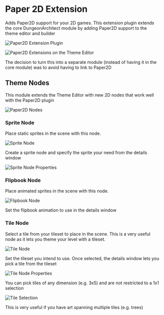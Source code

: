 Paper 2D Extension
==================

Adds Paper2D support for your 2D games.  This extension plugin extends the core DungeonArchitect module by adding Paper2D support to the theme editor and builder

![Paper2D Extension Plugin](../assets/images/plugin_2d.png)

![Paper2D Extensions on the Theme Editor](../assets/images/builder_paper.jpg)

The decision to turn this into a separate module (instead of having it in the core module) was to avoid having to link to Paper2D

Theme Nodes
-----------

This module extends the Theme Editor with new 2D nodes that work well with the Paper2D plugin

![Paper2D Nodes](../assets/images/paper_context.png)

### Sprite Node

Place static sprites in the scene with this node.

![Sprite Node](../assets/images/paper_node_sprite.png)

Create a sprite node and specify the sprite your need from the details window

![Sprite Node Properties](../assets/images/paper_node_sprite2.png)


### Flipbook Node

Place animated sprites in the scene with this node.

![Flipbook Node](../assets/images/paper_node_flipbook.png)

Set the flipbook animation to use in the details window

### Tile Node

Select a tile from your tileset to place in the scene.  This is a very useful node as it lets you theme your level with a tileset.

![Tile Node](../assets/images/paper_node_tile1.png)

Set the tileset you intend to use.  Once selected, the details window lets you pick a tile from the tileset

![Tile Node Properties](../assets/images/paper_node_tile2.png)

You can pick tiles of any dimension (e.g. 3x5) and are not restricted to a 1x1 selection

![Tile Selection](../assets/images/paper_node_tile3.png)

This is very useful if you have art spanning multiple tiles (e.g. trees)
